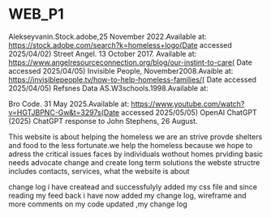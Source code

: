 # WEB_P1
Alekseyvanin.Stock.adobe,25 November 2022.Available at: https://stock.adobe.com/search?k=homeless+logo(Date accessed 2025/04/02)
Street Angel. 13 October 2017. Available at: https://www.angelresourceconnection.org/blog/our-instint-to-care( Date accessed 2025/04/05)
Invisible People, November2008.Avaible at: https://invisiblepeople.tv/how-to-help-homeless-families/( Date accessed 2025/04/05)
Refsnes Data AS.W3schools.1998.Available at:

Bro Code. 31 May 2025.Available at: https://www.youtube.com/watch?v=HGTJBPNC-Gw&t=3297s(Date accessed 2025/05/05) 
OpenAI ChatGPT (2025) ChatGPT response to John Stephens, 26 August.

This website is about helping the homeless we are an   strive  provde shelters and food to the less fortunate.we help the homeless because we hope to adress the critical issues faces by individuals wothout homes prviding basic needs advocate change and create long term solutions the webste structre includes contacts, services, what the website is about

change log
i have createad and successfulyly added my css file and since reading my feed back i have now added my change log, wireframe and more comments on my code updated ,my change log 
